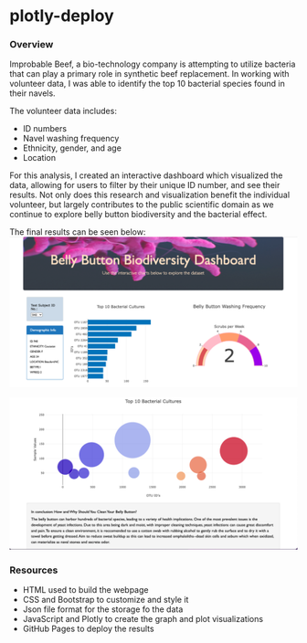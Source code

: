 # plotly-deploy
### Overview
Improbable Beef, a bio-technology company is attempting to utilize bacteria that can play a primary role in synthetic beef replacement. In working with volunteer data, I was able to identify the top 10 bacterial species found in their navels. 

The volunteer data includes:
- ID numbers
- Navel washing frequency
- Ethnicity, gender, and age
- Location

For this analysis, I created an interactive dashboard which visualized the data, allowing for users to filter by their unique ID number, and see their results. Not only does this research and visualization benefit the individual volunteer, but largely contributes to the public scientific domain as we continue to explore belly button biodiversity and the bacterial effect.

The final results can be seen below:
![This is an image](https://github.com/leilacf/plotlydiploy/blob/main/Belly%20Button%20display1.png)

![This is an image](https://github.com/leilacf/plotlydiploy/blob/main/Belly%20Button%20display2.png)

### Resources
- HTML used to build the webpage
- CSS and Bootstrap to customize and style it
- Json file format for the storage fo the data
- JavaScript and Plotly to create the graph and plot visualizations
- GitHub Pages to deploy the results
